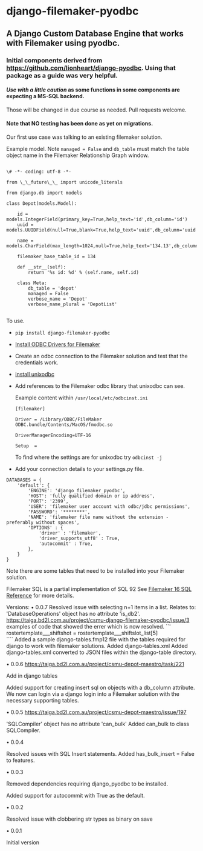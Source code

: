 # django-filemaker-pyodbc

## A Django Custom Database Engine that works with Filemaker using pyodbc.

### Initial components derived from https://github.com/lionheart/django-pyodbc. Using that package as a guide was very helpful.

#### <i>Use with a little caution</i> as some functions in some components are expecting a MS-SQL backend. 
Those will be changed in due course as needed. Pull requests welcome.

#### Note that <b>NO</b> testing has been done as yet on migrations.
Our first use case was talking to an existing filemaker solution.


Example model. Note `managed = False` and `db_table` must match the table object name in the Filemaker Relationship Graph window.

```

\# -*- coding: utf-8 -*-

from \_\_future\_\_ import unicode_literals

from django.db import models

class Depot(models.Model):

    id = models.IntegerField(primary_key=True,help_text='id',db_column='id') 
    uuid = models.UUIDField(null=True,blank=True,help_text='uuid',db_column='uuid',db_index=True,unique=True) 
    
    name = models.CharField(max_length=1024,null=True,help_text='134.13',db_column='depot_name',db_index=True)

    filemaker_base_table_id = 134

    def __str__(self):
        return '%s id: %d' % (self.name, self.id)

    class Meta:
        db_table = 'depot'
        managed = False
        verbose_name = 'Depot'
        verbose_name_plural = 'DepotList'


```


To use.

* `pip install django-filemaker-pyodbc`
* [Install ODBC Drivers for Filemaker](https://fmhelp.filemaker.com/docs/edition/en/fm_odbc_jdbc_guide.pdf)
* Create an odbc connection to the Filemaker solution and test that the credentials work.
* [install unixodbc](https://duckduckgo.com/?q=install+unixodbc)
* Add references to the Filemaker odbc library that unixodbc can see.

	Example content within `/usr/local/etc/odbcinst.ini`

	
	`[filemaker]`
	
	`Driver = /Library/ODBC/FileMaker ODBC.bundle/Contents/MacOS/fmodbc.so`
	
	`DriverManagerEncoding=UTF-16`
	
	`Setup  = `
	


	To find where the settings are for unixodbc try `odbcinst -j`
	

* Add your connection details to your settings.py file.

``` 
DATABASES = {
    'default': {
        'ENGINE': 'django_filemaker_pyodbc',
        'HOST': 'fully qualified domain or ip address',
        'PORT': '2399',
        'USER': 'filemaker user account with odbc/jdbc permissions',
        'PASSWORD': '********',
        'NAME': 'filemaker file name without the extension - preferably without spaces',
        'OPTIONS' : {
            'driver' : 'filemaker',
            'driver_supports_utf8' : True,
			'autocommit' : True,
        },
    }
}
```

Note there are some tables that need to be installed into your Filemaker solution.



Filemaker SQL is a partial implementation of SQL 92
See [Filemaker 16 SQL Reference](https://fmhelp.filemaker.com/docs/16/en/fm16_sql_reference.pdf) for more details.

Versions:
• 0.0.7 Resolved issue with selecting n+1 items in a list.
        Relates to: 'DatabaseOperations' object has no attribute 'is_db2'.
		https://taiga.bd2l.com.au/project/csmu-django-filemaker-pyodbc/issue/3
		examples of code that showed the errer which is now resolved.
		``'
		rostertemplate___shiftshot = rostertemplate___shiftslot_list[5]                             
		````
		Added a sample django-tables.fmp12 file with the tables required for django to work with filemaker solutions.
		Added django-tables.xml
		Added django-tables.xml converted to JSON files within the django-table directory.

• 0.0.6 https://taiga.bd2l.com.au/project/csmu-depot-maestro/task/221
    
  Add in django tables
    
  Added support for creating insert sql on objects with a db_column attribute.
  We now can login via a django login into a Filemaker solution with the necessary supporting tables.
			
• 0.0.5 https://taiga.bd2l.com.au/project/csmu-depot-maestro/issue/197

  'SQLCompiler' object has no attribute 'can_bulk'
  Added can_bulk to class SQLCompiler.

• 0.0.4

  Resolved issues with SQL Insert statements.
  Added has_bulk_insert = False to features.

• 0.0.3

  Removed dependencies requiring django_pyodbc to be installed.
  
  Added support for autocommit with True as the default.
    
• 0.0.2 

  Resolved issue with clobbering str types as binary on save
  
• 0.0.1 

  Initial version